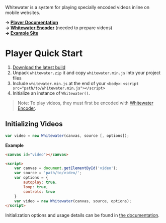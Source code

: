 Whitewater is a system for playing specially encoded videos inline on mobile websites.

**→ [Player Documentation](https://github.com/samiare/whitewater-player/wiki)**  
**→ [Whitewater Encoder](https://github.com/samiare/whitewater-encoder)** (needed to prepare videos)  
**→ [Example Site](https://samiare.github.io/whitewater-player/)**


# Player Quick Start

1. [Download the latest build](https://github.com/samiare/whitewater-player/releases/latest)
2. Unpack `whitewater.zip` it and copy `whitewater.min.js` into your project files
3. Include `whitewater.min.js` at the end of your `<body>`:
   `<script src="path/to/whitewater.min.js"></script>`
4. Initialize an instance of `Whitewater()`.

>Note: To play videos, they must first be encoded with [Whitewater Encoder](https://github.com/samiare/whitewater-encoder).


## Initializing Videos

```javascript
var video = new Whitewater(canvas, source [, options]);
```

**Example**

```html
<canvas id="video"></canvas>

<script>
    var canvas = document.getElementById('video');
    var source = 'path/to/video/';
    var options = {
        autoplay: true,
        loop: true,
        controls: true
    }
    var video = new Whitewater(canvas, source, options);
</script>
```

Initialization options and usage details can be found in [the documentation](https://github.com/samiare/whitewater-player/wiki).

